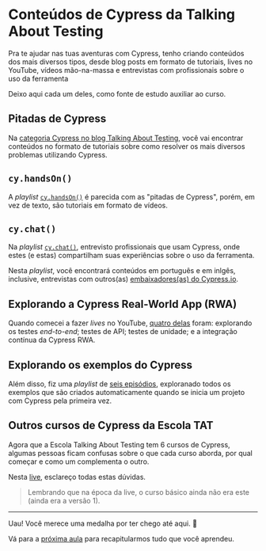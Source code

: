 # Conteúdos de Cypress da Talking About Testing

Pra te ajudar nas tuas aventuras com Cypress, tenho criando conteúdos dos mais diversos tipos, desde blog posts em formato de tutoriais, lives no YouTube, vídeos mão-na-massa e entrevistas com profissionais sobre o uso da ferramenta

Deixo aqui cada um deles, como fonte de estudo auxiliar ao curso.

## Pitadas de Cypress

Na [categoria Cypress no blog Talking About Testing](https://talkingabouttesting.com/category/cypress/), você vai encontrar conteúdos no formato de tutoriais sobre como resolver os mais diversos problemas utilizando Cypress.

## `cy.handsOn()`
 
A _playlist_ [`cy.handsOn()`](https://www.youtube.com/playlist?list=PL-eblSNRj0QHIRCg9hYUYzSY87EyWo4k_) é parecida com as "pitadas de Cypress", porém, em vez de texto, são tutoriais em formato de vídeos.

## `cy.chat()`

Na _playlist_ [`cy.chat()`](https://www.youtube.com/playlist?list=PL-eblSNRj0QH95Kx6iMR_Fwk5WsCM89Ha), entrevisto profissionais que usam Cypress, onde estes (e estas) compartilham suas experiências sobre o uso da ferramenta.

Nesta _playlist_, você encontrará conteúdos em português e em inlgês, inclusive, entrevistas com outros(as) [embaixadores(as) do Cypress.io](https://www.cypress.io/ambassadors/).

## Explorando a Cypress Real-World App (RWA)

Quando comecei a fazer _lives_ no YouTube, [quatro delas](https://youtube.com/playlist?list=PL-eblSNRj0QGU6gO4Yhb27ZwaCASG-lQl) foram: explorando os testes _end-to-end_; testes de API; testes de unidade; e a integração contínua da Cypress RWA.

## Explorando os exemplos do Cypress

Além disso, fiz uma _playlist_ de [seis episódios](https://youtube.com/playlist?list=PL-eblSNRj0QFFRzKi2GP0U-I5xFlUHW5E), exploranado todos os exemplos que são criados automaticamente quando se inicia um projeto com Cypress pela primeira vez.

## Outros cursos de Cypress da Escola TAT

Agora que a Escola Talking About Testing tem 6 cursos de Cypress, algumas pessoas ficam confusas sobre o que cada curso aborda, por qual começar e como um complementa o outro.

Nesta [live](https://youtu.be/lckxlz10zZU), esclareço todas estas dúvidas.

> Lembrando que na época da live, o curso básico ainda não era este (ainda era a versão 1).

___

Uau! Você merece uma medalha por ter chego até aqui. 🥇

Vá para a [próxima aula](./congratulations.md) para recapitularmos tudo que você aprendeu.
